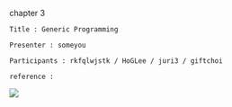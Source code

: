 

chapter 3

```
Title : Generic Programming
```

```
Presenter : someyou
```

```
Participants : rkfqlwjstk / HoGLee / juri3 / giftchoi
```

```
reference : 
```

![](http://bookimg.gilbut.co.kr/book/BN001899/rn_view_BN001899.jpg)

